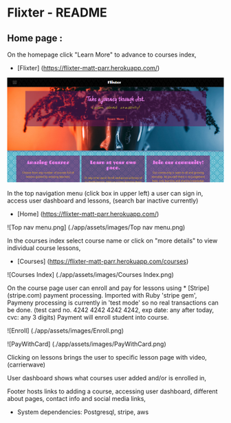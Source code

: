 # Flixter - README

## Home page :
On the homepage click "Learn More" to advance to courses index,
* [Flixter] (https://flixter-matt-parr.herokuapp.com/)

![Homepage.png](./app/assets/images/Homepage.png)

In the top navigation menu (click box in upper left) a user can sign in, access user dashboard and lessons, (search bar inactive currently)
* [Home] (https://flixter-matt-parr.herokuapp.com/)

![Top nav menu.png] (./app/assets/images/Top nav menu.png)

In the courses index select course name or click on "more details" to view individual course lessons,
* [Courses] (https://flixter-matt-parr.herokuapp.com/courses)

![Courses Index] (./app/assets/images/Courses Index.png)

On the course page user can enroll and pay for lessons using * [Stripe] (stripe.com) payment processing. Imported with Ruby 'stripe gem',
Paymeny processing is currently in 'test mode' so no real transactions can be done. (test card no. 4242 4242 4242 4242, exp date: any after today,
cvc: any 3 digits) Payment will enroll student into course.

![Enroll] (./app/assets/images/Enroll.png)

![PayWithCard] (./app/assets/images/PayWithCard.png)

Clicking on lessons brings the user to specific lesson page with video, (carrierwave)

User dashboard shows what courses user added and/or is enrolled in,

Footer hosts links to adding a course, accessing user dashboard, different about pages, contact info and social media links,

* System dependencies: Postgresql, stripe, aws

